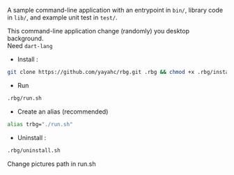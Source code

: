 A sample command-line application with an entrypoint in `bin/`, library code
in `lib/`, and example unit test in `test/`.

This command-line application change (randomly) you desktop background.    
Need `dart-lang`

- Install :
```bash
git clone https://github.com/yayahc/rbg.git .rbg && chmod +x .rbg/install.sh && .rbg/install.sh
```

- Run
```bash
.rbg/run.sh
```

- Create an alias (recommended)
```bash
alias trbg="./run.sh"
```

- Uninstall :
```bash
.rbg/uninstall.sh
```

Change pictures path in run.sh